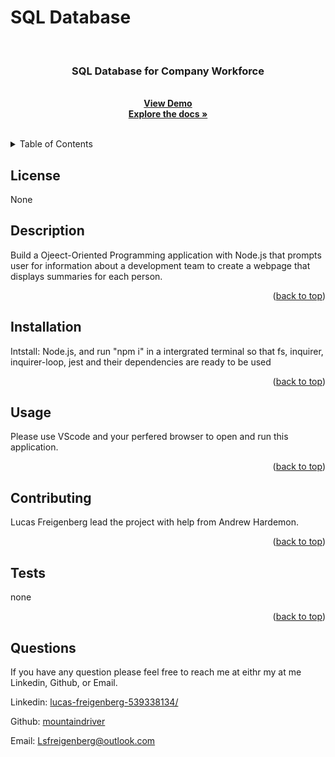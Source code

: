 # SQL Database
  <!-- PROJECT LOGO -->
  <br />
  <div align="center">
    <a href="https://github.com/mountaindriver/Team-Profile-Generator">
      <!-- <img src="images/logo.png" alt="Logo" width="80" height="80"> -->
    </a>
  <h3 align="center">SQL Database for Company Workforce </h3>
    <p align="center">
       <br />
       <a href="https://drive.google.com/file/d/1wMxbvPgR9m7Hnizt86rLUEJkxaM75iX4/view"><strong>View Demo</strong></a>
       <br>
      <a href="https://github.com/mountaindriver/Team-Profile-Generator"><strong>Explore the docs »</strong></a>
      <br />
      <br />
    </p>
  </div>
  
  
  <!-- TABLE OF CONTENTS -->
  <details>
    <summary>Table of Contents</summary>
    <ol>
      <li><a href='#license'>License</a></li>
      <li><a href='#description'>Description</a></li>
      <li><a href='#Installation'>Installation</a></li>
      <li><a href='#usage'>Usage</a></li>
      <li><a href='#contributing'>Contributing</a></li>
      <li><a href='#tests'>Tests</a></li>
      <li><a href='#questions'>Questions</a></li>
    </ol>
  </details>



  ## License

  None
  
  ## Description
  
  Build a Ojeect-Oriented Programming application with Node.js that prompts user for information  about a development team to create a webpage that displays summaries for each person.
  
  <p align="right">(<a href="#readme-top">back to top</a>)</p>
  
  
  ## Installation
  
  Intstall: Node.js, and run "npm i" in a intergrated terminal so that fs, inquirer, inquirer-loop, jest and their dependencies are ready to be used
  
  <p align="right">(<a href="#readme-top">back to top</a>)</p>
  
  ## Usage
  
  Please use VScode and your perfered browser to open and run this application.
  
  <p align="right">(<a href="#readme-top">back to top</a>)</p>
  
  
  ## Contributing
  
  Lucas Freigenberg lead the project with help from Andrew Hardemon.
  
  <p align="right">(<a href="#readme-top">back to top</a>)</p>
  
  ## Tests
  
  none
  
  <p align="right">(<a href="#readme-top">back to top</a>)</p>
  
  ## Questions
  
  If you have any question please feel free to reach me at eithr my at me Linkedin, Github, or Email.
  <p align="left">Linkedin: <a href="#https://www.linkedin.com/in/lucas-freigenberg-539338134/">lucas-freigenberg-539338134/</a></p>
  <p align="left">Github: <a href="#https://github.com/mountaindriver">mountaindriver</a></p>
  <p align="left">Email: <a href="#Lsfreigenberg@outlook.com">Lsfreigenberg@outlook.com</a></p>